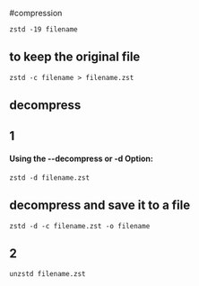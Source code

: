 #compression
```
zstd -19 filename
```

## to keep the original file
```
zstd -c filename > filename.zst
```

## decompress
## 1
#### Using the --decompress or -d Option:
```
zstd -d filename.zst
```

## decompress and save it to a file

```
zstd -d -c filename.zst -o filename
```
## 2
```
unzstd filename.zst
```


